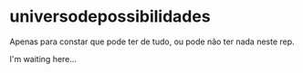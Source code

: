 # universodepossibilidades

Apenas para constar que pode ter de tudo, ou pode não ter nada neste rep.

I'm waiting here...
